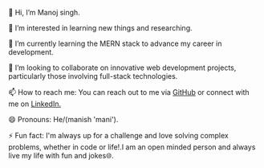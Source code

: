 👋 Hi, I’m Manoj singh.

👀 I’m interested in learning new things and researching.

🌱 I’m currently learning the MERN stack to advance my career in development.

💞️ I’m looking to collaborate on innovative web development projects, particularly those involving full-stack technologies.

📫 How to reach me: You can reach out to me via [GitHub](https://github.com/manojsingh00963) or connect with me on [LinkedIn.](https://www.linkedin.com/in/manoj-singh-4a4131280/)

😄 Pronouns: He/(manish 'mani').

⚡ Fun fact: I'm always up for a challenge and love solving complex problems, whether in code or life!.I am an open minded person and always live my life with fun and jokes🌐.

